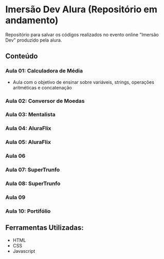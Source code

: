 # Imersão Dev Alura (Repositório em andamento)
Repositório para salvar os códigos realizados no evento online "Imersão Dev" produzido pela alura.

## Conteúdo

### Aula 01: Calculadora de Média
- Aula com o objetivo de ensinar sobre variáveis, strings, operações aritméticas e concatenação

### Aula 02: Conversor de Moedas

### Aula 03: Mentalista

### Aula 04: AluraFlix

### Aula 05: AluraFlix

### Aula 06

### Aula 07: SuperTrunfo

### Aula 08: SuperTrunfo

### Aula 09

### Aula 10: Portifólio

## Ferramentas Utilizadas:
- HTML
- CSS
- Javascript
